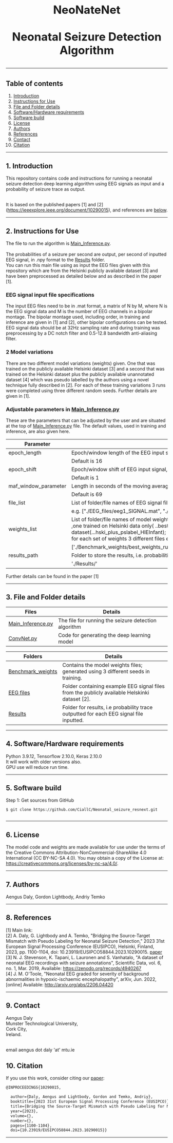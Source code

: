 <h1 align="center" style="display: block; font-size: 2.5em; font-weight: bold; margin-block-start: 1em; margin-block-end: 1em;">  
  <br><br><strong>NeoNateNet</strong>
  <br><br><strong>Neonatal Seizure Detection Algorithm</strong>
  
---  
  ## Table of contents
1. [Introduction](#1-introduction) 
2. [Instructions for Use](#2-Instructions-for-Use)
3. [File and Folder details](#3-File-and-Folder-details)
4. [Software/Hardware requirements](#4-SoftwareHardware-Requirements)  
5. [Software build](#5-software-build)
6. [License](#6-License)
7. [Authors](#7-Authors)
8. [References](#8-References)
9. [Contact](#9-Contact)
10. [Citation](#10-Citation)

---  
## 1. Introduction

This repository contains code and instructions for running a neonatal seizure detection deep learning algorithm using EEG signals as input and a probability of seizure trace as output.

<br /> It is based on the published papers [1] and [2] (https://ieeexplore.ieee.org/document/10290015), and references are [below](#8-References).

___

## 2. Instructions for Use

The file to run the algorithm is [Main_Inference.py](Main_Inference.py).  
<br />  The probabilities of a seizure per second are output, per second of inputted EEG signal, in .npy format to the [Results](./Results) folder.
<br />  You can run this main file using as input the EEG files given with this repository which are from the Helsinki publicly available dataset [3]
and have been preprocessed as detailed below and as described in the paper  [1].
### EEG signal input file specifications
The input EEG files need to be in .mat format, a matrix of N by M, where N is the EEG signal data and M is the number of EEG channels in a bipolar montage.
The bipolar montage used, including order, in training and inference are given in [1] and [2], other bipolar configurations can be tested. 
<br /> EEG signal data should be at 32Hz sampling rate and during training was preprocessing by a DC notch filter and 0.5-12.8 bandwidth anti-aliasing filter.
### 2 Model variations
There are two different model variations (weights) given.  One that was trained on the publicly available Helsinki dataset [3] and a second that was trained on 
the Helsinki dataset plus the publicly available unannotated dataset [4] which was pseudo labelled by the authors using a novel technique fully described in [2].
For each of these training variations 3 runs were completed using three different random seeds.  Further details are given in [1].

### Adjustable parameters in [Main_Inference.py](Main_Inference.py)
These are the parameters that can be adjusted by the user and are situated at the top of [Main_Inference.py](Main_Inference.py) file.  The default values, used in training and inference, are also given here.

| Parameter            | Description                                                                                                                                                                                                                                                                                                                                                                                     |    
|----------------------|-------------------------------------------------------------------------------------------------------------------------------------------------------------------------------------------------------------------------------------------------------------------------------------------------------------------------------------------------------------------------------------------------|
| epoch_length         | Epoch/window length of the EEG input signal, in seconds.                                                                                                                                                                                                                                                                                                                                        |
|                      | Default is 16                                                                                                                                                                                                                                                                                                                                                                                   |
| epoch_shift          | Epoch/window shift of EEG input signal, in seconds.                                                                                                                                                                                                                                                                                                                                             
|                      | Default is 1                                                                                                                                                                                                                                                                                                                                                                                    |
| maf_window_parameter | Length in seconds of the moving average filter (maf) window parameter.                                                                                                                                                                                                                                                                                                          |
|                      | Default is 69                                                                                                                                                                                                                                                                                                                                                                                   |
| file_list            | List of folder/file names of EEG signal files to be processed.                                                                                                                                                                                                                                                                                                                                  |
|                      | e.g. ["./EEG_files/eeg1_SIGNAL.mat", "./EEG_files/eeg4_SIGNAL.mat"]                                                                                                                                                                                                                                                                                                                             |
| weights_list         | List of folder/file names of model weight files; 2 sets of model weights are given<br/>,one trained on Helsinki data only( ..best_weights_run2_hski_trained) and a second trained on the Helsinki data plus pseudo label data from another publicly available dataset(...hski_plus_pslabel_HIEInfant);<br/> for each set of weights 3 different files exist from 3 different training seed runs |                                                                                                                    |
|                      | ['./Benchmark_weights/best_weights_run1_hski_trained.hdf5','./Benchmark_weights/best_weights_run2_hski_trained.hdf5','./Benchmark_weights/best_weights_run2_hski_trained.hdf5']                                                                                                                                                                                                                 | 
| results_path         | Folder to store the results, i.e. probabilities outputted per individual file                                                                                                                                                                                                                                                                                                                   |
|                      | './Results/'                                                                                                                                                                                                                                                                                                                                                                                    |

Further details can be found in the paper [1]

---  

## 3. File and Folder details
  

| Files                                      | Details                                              |    
|--------------------------------------------|------------------------------------------------------|        
| [Main_Inference.py](Main_Inference.py)     | The file for running the seizure detection algorithm |
| [ConvNet.py](ConvNet.py)                   | Code for generating the deep learning model          |


| Folders                                  | Details                                                                                       |    
|------------------------------------------|-----------------------------------------------------------------------------------------------|        
| [Benchmark_weights](./Benchmark_weights) | Contains the model weights files; generated using 3 different seeds in training.              |
| [EEG files](./EEG_files)                 | Folder containing example EEG signal files from the publicly available Helskinki dataset [2]. |
| [Results](./Results)                     | Folder for results, i.e probability trace outputted for each EEG signal file inputted.        | 

___
   
## 4. Software/Hardware requirements
Python 3.9.12, Tensorflow 2.10.0, Keras 2.10.0
<br /> It will work with older versions also.
<br /> GPU use will reduce run time.  
___  
## 5. Software build
Step 1: Get sources from GitHub 
```shell   
$ git clone https://github.com/CiallC/Neonatal_seizure_resnext.git
 
```  
___

## 6. License

The model code and weights are made available for use under the terms of the Creative Commons Attribution-NonCommercial-ShareAlike 4.0 International (CC BY-NC-SA 4.0). You may obtain a copy of the License at: https://creativecommons.org/licenses/by-nc-sa/4.0/.
___
## 7. Authors
Aengus Daly, Gordon Lightbody, Andriy Temko
___
## 8. References

[1] Main link: <br /> 
[2] A. Daly, G. Lightbody and A. Temko, "Bridging the Source-Target Mismatch with Pseudo Labeling for Neonatal Seizure Detection," 2023 31st European Signal Processing Conference (EUSIPCO), Helsinki, Finland, 2023, pp. 1100-1104, doi: 10.23919/EUSIPCO58844.2023.10290015. [paper](https://ieeexplore.ieee.org/document/10290015) <br /> 
[3] N. J. Stevenson, K. Tapani, L. Lauronen and S. Vanhatalo, "A dataset of neonatal EEG recordings with seizure annotations", Scientific Data, vol. 6, no. 1, Mar. 2019, Available: https://zenodo.org/records/4940267 <br /> 
[4] J. M. O'Toole, "Neonatal EEG graded for severity of background abnormalities in hypoxic-ischaemic encephalopathy", arXiv, Jun. 2022, [online] Available: http://arxiv.org/abs/2206.04420
___
## 9. Contact

Aengus Daly 
<br /> Munster Technological University,
<br /> Cork City,
<br /> Ireland.

<br /> email aengus dot daly 'at' mtu.ie

## 10. Citation

If you use this work, consider citing our [paper](https://ieeexplore.ieee.org/document/10290015):

```latex
@INPROCEEDINGS{10290015,

  author={Daly, Aengus and Lightbody, Gordon and Temko, Andriy},
  booktitle={2023 31st European Signal Processing Conference (EUSIPCO)}, 
  title={Bridging the Source-Target Mismatch with Pseudo Labeling for Neonatal Seizure Detection}, 
  year={2023},
  volume={},
  number={},
  pages={1100-1104},
  doi={10.23919/EUSIPCO58844.2023.10290015}}

```

___
